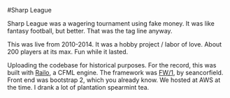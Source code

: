 #Sharp League

Sharp League was a wagering tournament using fake money. It was like fantasy football, but better. That was the tag line anyway. 

This was live from 2010-2014. It was a hobby project / labor of love. About 200 players at its max. Fun while it lasted. 

Uploading the codebase for historical purposes. For the record, this was built with [Railo](https://github.com/getrailo/railo), a CFML engine. The framework was [FW/1](https://github.com/framework-one/fw1), by seancorfield. Front end was bootstrap 2, which you already know. We hosted at AWS at the time. I drank a lot of plantation spearmint tea.
